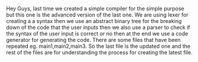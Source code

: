Hey Guys, last time we created a simple compiler for the simple purpose but this one is the advanced version of the last one. We are using lexer for creating a a syntax then we use an abstract binary tree for the breaking down of the code that the user inputs then we also use a parser to check if the syntax of the user input is correct or no then at the end we use a code generator for generating the code. 
There are some files that have been repeated eg. main1,main2,main3. So the last file is the updated one and the rest of the files are for understanding the process for creating the latest file.
